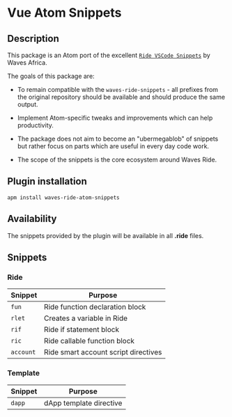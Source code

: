 # Vue Atom Snippets

## Description

This package is an Atom port of the excellent [`Ride VSCode Snippets`](https://github.com/Wavesafrica/waves-ride-snippets) by Waves Africa.

The goals of this package are:

* To remain compatible with the `waves-ride-snippets` - all prefixes from the original repository should be available and should produce the same output.

* Implement Atom-specific tweaks and improvements which can help productivity.

* The package does not aim to become an "ubermegablob" of snippets but rather focus on parts which are useful in every day code work.

* The scope of the snippets is the core ecosystem around Waves Ride.

## Plugin installation

`apm install waves-ride-atom-snippets`

## Availability

The snippets provided by the plugin will be available in all **.ride** files.

## Snippets

### Ride

| Snippet    | Purpose                                    |
| ---------- | ------------------------------------------ |
| `fun`      | Ride function declaration block            |
| `rlet`      | Creates a variable in Ride                |
| `rif`      | Ride if statement block                    |
| `ric`      | Ride callable function block               |
| `account`  | Ride smart account script directives       |

### Template

| Snippet           | Purpose                             |
| ----------------- | ----------------------------------- |
| `dapp`            | dApp template directive             |
